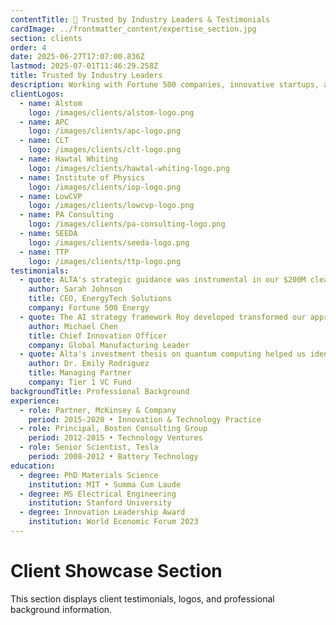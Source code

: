 ```yaml
---
contentTitle: 👥 Trusted by Industry Leaders & Testimonials
cardImage: ../frontmatter_content/expertise_section.jpg
section: clients
order: 4
date: 2025-06-27T17:07:00.836Z
lastmod: 2025-07-01T11:46:29.258Z
title: Trusted by Industry Leaders
description: Working with Fortune 500 companies, innovative startups, and leading investment firms to drive transformational growth in emerging technology sectors.
clientLogos:
  - name: Alstom
    logo: /images/clients/alstom-logo.png
  - name: APC
    logo: /images/clients/apc-logo.png
  - name: CLT
    logo: /images/clients/clt-logo.png
  - name: Hawtal Whiting
    logo: /images/clients/hawtal-whiting-logo.png
  - name: Institute of Physics
    logo: /images/clients/iop-logo.png
  - name: LowCVP
    logo: /images/clients/lowcvp-logo.png
  - name: PA Consulting
    logo: /images/clients/pa-consulting-logo.png
  - name: SEEDA
    logo: /images/clients/seeda-logo.png
  - name: TTP
    logo: /images/clients/ttp-logo.png
testimonials:
  - quote: ALTA's strategic guidance was instrumental in our $200M clean energy pivot. His deep understanding of both technology and market dynamics is unparalleled.
    author: Sarah Johnson
    title: CEO, EnergyTech Solutions
    company: Fortune 500 Energy
  - quote: The AI strategy framework Roy developed transformed our approach to innovation. We've seen 40% faster time-to-market on new products.
    author: Michael Chen
    title: Chief Innovation Officer
    company: Global Manufacturing Leader
  - quote: Alta's investment thesis on quantum computing helped us identify and secure partnerships that are now worth over $500M in market value.
    author: Dr. Emily Rodriguez
    title: Managing Partner
    company: Tier 1 VC Fund
backgroundTitle: Professional Background
experience:
  - role: Partner, McKinsey & Company
    period: 2015-2020 • Innovation & Technology Practice
  - role: Principal, Boston Consulting Group
    period: 2012-2015 • Technology Ventures
  - role: Senior Scientist, Tesla
    period: 2008-2012 • Battery Technology
education:
  - degree: PhD Materials Science
    institution: MIT • Summa Cum Laude
  - degree: MS Electrical Engineering
    institution: Stanford University
  - degree: Innovation Leadership Award
    institution: World Economic Forum 2023
---
```


# Client Showcase Section

This section displays client testimonials, logos, and professional background information.
